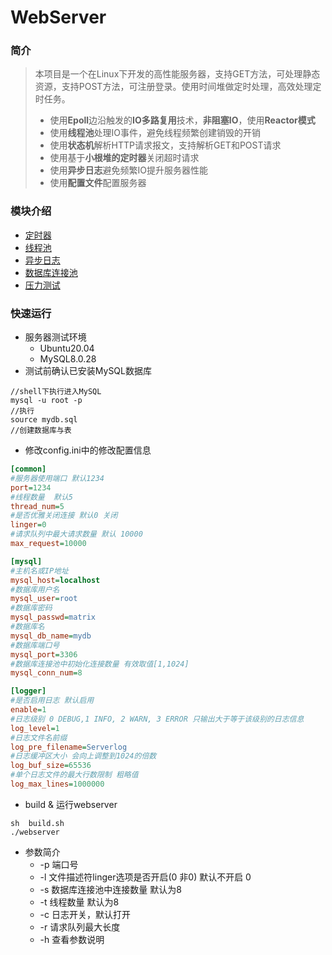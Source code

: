 # WebServer
### 简介

> 本项目是一个在Linux下开发的高性能服务器，支持GET方法，可处理静态资源，支持POST方法，可注册登录。使用时间堆做定时处理，高效处理定时任务。
>
> + 使用**Epoll**边沿触发的**IO多路复用**技术，**非阻塞IO**，使用**Reactor模式**
>+ 使用**线程池**处理IO事件，避免线程频繁创建销毁的开销
> + 使用**状态机**解析HTTP请求报文，支持解析GET和POST请求
>+ 使用基于**小根堆的定时器**关闭超时请求
> + 使用**异步日志**避免频繁IO提升服务器性能
>+ 使用**配置文件**配置服务器
> 

### 模块介绍

+ [定时器](./docs/定时器.md)
+ [线程池](./docs/线程池.md)
+ [异步日志](docs/异步日志.md)
+ [数据库连接池](docs/数据库连接池.md)
+ [压力测试](docs/压力测试.md)

### 快速运行

+ 服务器测试环境
  + Ubuntu20.04
  + MySQL8.0.28
+ 测试前确认已安装MySQL数据库

``` shell
//shell下执行进入MySQL
mysql -u root -p
//执行 
source mydb.sql
//创建数据库与表
```

+ 修改config.ini中的修改配置信息

```ini
[common]
#服务器使用端口 默认1234
port=1234
#线程数量  默认5
thread_num=5 
#是否优雅关闭连接 默认0 关闭
linger=0
#请求队列中最大请求数量 默认 10000
max_request=10000

[mysql]
#主机名或IP地址
mysql_host=localhost
#数据库用户名
mysql_user=root
#数据库密码
mysql_passwd=matrix
#数据库名
mysql_db_name=mydb
#数据库端口号
mysql_port=3306
#数据库连接池中初始化连接数量 有效取值[1,1024]
mysql_conn_num=8

[logger]
#是否启用日志 默认启用
enable=1
#日志级别 0 DEBUG,1 INFO, 2 WARN, 3 ERROR 只输出大于等于该级别的日志信息
log_level=1
#日志文件名前缀
log_pre_filename=Serverlog
#日志缓冲区大小 会向上调整到1024的倍数
log_buf_size=65536
#单个日志文件的最大行数限制 粗略值
log_max_lines=1000000
```

+ build   &   运行webserver

```
sh  build.sh
./webserver
```

+ 参数简介
  + -p 端口号
  + -l 文件描述符linger选项是否开启(0 非0)  默认不开启 0 
  + -s 数据库连接池中连接数量  默认为8 
  + -t 线程数量 默认为8
  + -c 日志开关，默认打开
  + -r 请求队列最大长度
  + -h 查看参数说明

